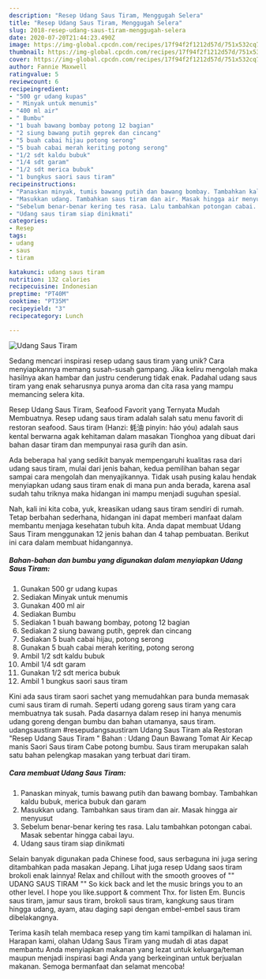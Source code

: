 ```yaml
---
description: "Resep Udang Saus Tiram, Menggugah Selera"
title: "Resep Udang Saus Tiram, Menggugah Selera"
slug: 2018-resep-udang-saus-tiram-menggugah-selera
date: 2020-07-20T21:44:23.490Z
image: https://img-global.cpcdn.com/recipes/17f94f2f1212d57d/751x532cq70/udang-saus-tiram-foto-resep-utama.jpg
thumbnail: https://img-global.cpcdn.com/recipes/17f94f2f1212d57d/751x532cq70/udang-saus-tiram-foto-resep-utama.jpg
cover: https://img-global.cpcdn.com/recipes/17f94f2f1212d57d/751x532cq70/udang-saus-tiram-foto-resep-utama.jpg
author: Fannie Maxwell
ratingvalue: 5
reviewcount: 6
recipeingredient:
- "500 gr udang kupas"
- " Minyak untuk menumis"
- "400 ml air"
- " Bumbu"
- "1 buah bawang bombay potong 12 bagian"
- "2 siung bawang putih geprek dan cincang"
- "5 buah cabai hijau potong serong"
- "5 buah cabai merah keriting potong serong"
- "1/2 sdt kaldu bubuk"
- "1/4 sdt garam"
- "1/2 sdt merica bubuk"
- "1 bungkus saori saus tiram"
recipeinstructions:
- "Panaskan minyak, tumis bawang putih dan bawang bombay. Tambahkan kaldu bubuk, merica bubuk dan garam"
- "Masukkan udang. Tambahkan saus tiram dan air. Masak hingga air menyusut"
- "Sebelum benar-benar kering tes rasa. Lalu tambahkan potongan cabai. Masak sebentar hingga cabai layu."
- "Udang saus tiram siap dinikmati"
categories:
- Resep
tags:
- udang
- saus
- tiram

katakunci: udang saus tiram 
nutrition: 132 calories
recipecuisine: Indonesian
preptime: "PT40M"
cooktime: "PT35M"
recipeyield: "3"
recipecategory: Lunch

---
```



![Udang Saus Tiram](https://img-global.cpcdn.com/recipes/17f94f2f1212d57d/751x532cq70/udang-saus-tiram-foto-resep-utama.jpg)

Sedang mencari inspirasi resep udang saus tiram yang unik? Cara menyiapkannya memang susah-susah gampang. Jika keliru mengolah maka hasilnya akan hambar dan justru cenderung tidak enak. Padahal udang saus tiram yang enak seharusnya punya aroma dan cita rasa yang mampu memancing selera kita.

Resep Udang Saus Tiram, Seafood Favorit yang Ternyata Mudah Membuatnya. Resep udang saus tiram adalah salah satu menu favorit di restoran seafood. Saus tiram (Hanzi: 蚝油 pinyin: háo yóu) adalah saus kental berwarna agak kehitaman dalam masakan Tionghoa yang dibuat dari bahan dasar tiram dan mempunyai rasa gurih dan asin.

Ada beberapa hal yang sedikit banyak mempengaruhi kualitas rasa dari udang saus tiram, mulai dari jenis bahan, kedua pemilihan bahan segar sampai cara mengolah dan menyajikannya. Tidak usah pusing kalau hendak menyiapkan udang saus tiram enak di mana pun anda berada, karena asal sudah tahu triknya maka hidangan ini mampu menjadi suguhan spesial.


Nah, kali ini kita coba, yuk, kreasikan udang saus tiram sendiri di rumah. Tetap berbahan sederhana, hidangan ini dapat memberi manfaat dalam membantu menjaga kesehatan tubuh kita. Anda dapat membuat Udang Saus Tiram menggunakan 12 jenis bahan dan 4 tahap pembuatan. Berikut ini cara dalam membuat hidangannya.

<!--inarticleads1-->

##### Bahan-bahan dan bumbu yang digunakan dalam menyiapkan Udang Saus Tiram:

1. Gunakan 500 gr udang kupas
1. Sediakan  Minyak untuk menumis
1. Gunakan 400 ml air
1. Sediakan  Bumbu
1. Sediakan 1 buah bawang bombay, potong 12 bagian
1. Sediakan 2 siung bawang putih, geprek dan cincang
1. Sediakan 5 buah cabai hijau, potong serong
1. Gunakan 5 buah cabai merah keriting, potong serong
1. Ambil 1/2 sdt kaldu bubuk
1. Ambil 1/4 sdt garam
1. Gunakan 1/2 sdt merica bubuk
1. Ambil 1 bungkus saori saus tiram


Kini ada saus tiram saori sachet yang memudahkan para bunda memasak cumi saus tiram di rumah. Seperti udang goreng saus tiram yang cara membuatnya tak susah. Pada dasarnya dalam resep ini hanya menumis udang goreng dengan bumbu dan bahan utamanya, saus tiram. udangsaustiram #resepudangsaustiram Udang Saus Tiram ala Restoran &#34;Resep Udang Saus Tiram &#34; Bahan : Udang Daun Bawang Tomat Air Kecap manis Saori Saus tiram Cabe potong bumbu. Saus tiram merupakan salah satu bahan pelengkap masakan yang terbuat dari tiram. 

<!--inarticleads2-->

##### Cara membuat Udang Saus Tiram:

1. Panaskan minyak, tumis bawang putih dan bawang bombay. Tambahkan kaldu bubuk, merica bubuk dan garam
1. Masukkan udang. Tambahkan saus tiram dan air. Masak hingga air menyusut
1. Sebelum benar-benar kering tes rasa. Lalu tambahkan potongan cabai. Masak sebentar hingga cabai layu.
1. Udang saus tiram siap dinikmati


Selain banyak digunakan pada Chinese food, saus serbaguna ini juga sering ditambahkan pada masakan Jepang. Lihat juga resep Udang saos tiram brokoli enak lainnya! Relax and chillout with the smooth grooves of &#34;&#34; UDANG SAUS TIRAM &#34;&#34; So kick back and let the music brings you to an other level. I hope you like.support &amp; comment Thx. for listen Em. Buncis saus tiram, jamur saus tiram, brokoli saus tiram, kangkung saus tiram hingga udang, ayam, atau daging sapi dengan embel-embel saus tiram dibelakangnya. 

Terima kasih telah membaca resep yang tim kami tampilkan di halaman ini. Harapan kami, olahan Udang Saus Tiram yang mudah di atas dapat membantu Anda menyiapkan makanan yang lezat untuk keluarga/teman maupun menjadi inspirasi bagi Anda yang berkeinginan untuk berjualan makanan. Semoga bermanfaat dan selamat mencoba!
